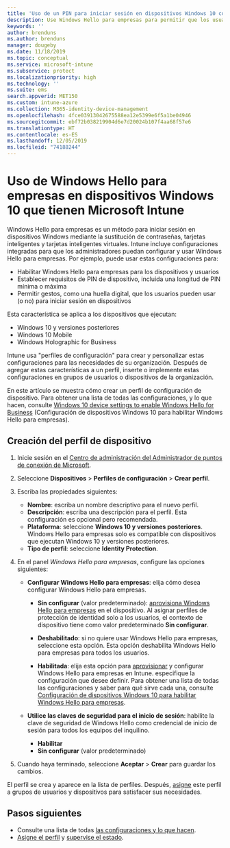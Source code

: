 ```yaml
---
title: 'Uso de un PIN para iniciar sesión en dispositivos Windows 10 con Microsoft Intune: Azure | Microsoft Docs'
description: Use Windows Hello para empresas para permitir que los usuarios inicien sesión en dispositivos mediante un PIN, una huella digital, etc. Cree un perfil de configuración de protección de identidad en Intune para dispositivos Windows 10 con esta configuración y asigne el perfil a grupos de usuarios y grupos de dispositivos.
keywords: ''
author: brenduns
ms.author: brenduns
manager: dougeby
ms.date: 11/18/2019
ms.topic: conceptual
ms.service: microsoft-intune
ms.subservice: protect
ms.localizationpriority: high
ms.technology: ''
ms.suite: ems
search.appverid: MET150
ms.custom: intune-azure
ms.collection: M365-identity-device-management
ms.openlocfilehash: 4fce03913042675588ea12e5399e6f5a1be04946
ms.sourcegitcommit: ebf72b038219904d6e7d20024b107f4aa68f57e6
ms.translationtype: HT
ms.contentlocale: es-ES
ms.lasthandoff: 12/05/2019
ms.locfileid: "74188244"
---
```

# <a name="use-windows-hello-for-business-on-windows-10-devices-with-microsoft-intune"></a>Uso de Windows Hello para empresas en dispositivos Windows 10 que tienen Microsoft Intune

Windows Hello para empresas es un método para iniciar sesión en dispositivos Windows mediante la sustitución de contraseñas, tarjetas inteligentes y tarjetas inteligentes virtuales. Intune incluye configuraciones integradas para que los administradores puedan configurar y usar Windows Hello para empresas. Por ejemplo, puede usar estas configuraciones para:

- Habilitar Windows Hello para empresas para los dispositivos y usuarios
- Establecer requisitos de PIN de dispositivo, incluida una longitud de PIN mínima o máxima
- Permitir gestos, como una huella digital, que los usuarios pueden usar (o no) para iniciar sesión en dispositivos

Esta característica se aplica a los dispositivos que ejecutan:

- Windows 10 y versiones posteriores
- Windows 10 Mobile
- Windows Holographic for Business

Intune usa "perfiles de configuración" para crear y personalizar estas configuraciones para las necesidades de su organización. Después de agregar estas características a un perfil, inserte o implemente estas configuraciones en grupos de usuarios o dispositivos de la organización.

En este artículo se muestra cómo crear un perfil de configuración de dispositivo. Para obtener una lista de todas las configuraciones, y lo que hacen, consulte [Windows 10 device settings to enable Windows Hello for Business](identity-protection-windows-settings.md) (Configuración de dispositivos Windows 10 para habilitar Windows Hello para empresas).

## <a name="create-the-device-profile"></a>Creación del perfil de dispositivo

1. Inicie sesión en el [Centro de administración del Administrador de puntos de conexión de Microsoft](https://go.microsoft.com/fwlink/?linkid=2109431).

2. Seleccione **Dispositivos** > **Perfiles de configuración** > **Crear perfil**.

3. Escriba las propiedades siguientes:

   - **Nombre**: escriba un nombre descriptivo para el nuevo perfil.
   - **Descripción**: escriba una descripción para el perfil. Esta configuración es opcional pero recomendada.
   - **Plataforma**: seleccione **Windows 10 y versiones posteriores**. Windows Hello para empresas solo es compatible con dispositivos que ejecutan Windows 10 y versiones posteriores.
   - **Tipo de perfil**: seleccione **Identity Protection**.

4. En el panel *Windows Hello para empresas*, configure las opciones siguientes:

   - **Configurar Windows Hello para empresas**: elija cómo desea configurar Windows Hello para empresas.

     - **Sin configurar** (valor predeterminado): [aprovisiona Windows Hello para empresas](https://docs.microsoft.com/windows/security/identity-protection/hello-for-business/hello-how-it-works-provisioning) en el dispositivo. Al asignar perfiles de protección de identidad solo a los usuarios, el contexto de dispositivo tiene como valor predeterminado **Sin configurar**.

     - **Deshabilitado**: si no quiere usar Windows Hello para empresas, seleccione esta opción. Esta opción deshabilita Windows Hello para empresas para todos los usuarios.

     - **Habilitada**: elija esta opción para [aprovisionar](https://docs.microsoft.com/windows/security/identity-protection/hello-for-business/hello-how-it-works-provisioning) y configurar Windows Hello para empresas en Intune. especifique la configuración que desee definir. Para obtener una lista de todas las configuraciones y saber para qué sirve cada una, consulte [Configuración de dispositivos Windows 10 para habilitar Windows Hello para empresas](identity-protection-windows-settings.md).

   - **Utilice las claves de seguridad para el inicio de sesión**: habilite la clave de seguridad de Windows Hello como credencial de inicio de sesión para todos los equipos del inquilino.

     - **Habilitar**
     - **Sin configurar** (valor predeterminado)

5. Cuando haya terminado, seleccione **Aceptar** > **Crear** para guardar los cambios.

El perfil se crea y aparece en la lista de perfiles. Después, [asigne](../configuration/device-profile-assign.md) este perfil a grupos de usuarios y dispositivos para satisfacer sus necesidades.

<!--  Removing image as part of design review; retaining source until we known the disposition.

## Example of device restriction settings

In this high-level example, you'll create a device restriction policy that blocks the use of the built-in camera app on Android devices.

![How to disable the camera on Android devices](./media/identity-protection-configure/disable-android-camera.png)

-->

## <a name="next-steps"></a>Pasos siguientes

- Consulte una lista de todas [las configuraciones y lo que hacen](identity-protection-windows-settings.md).
- [Asigne el perfil](../configuration/device-profile-assign.md) y [supervise el estado](../configuration/device-profile-monitor.md).
